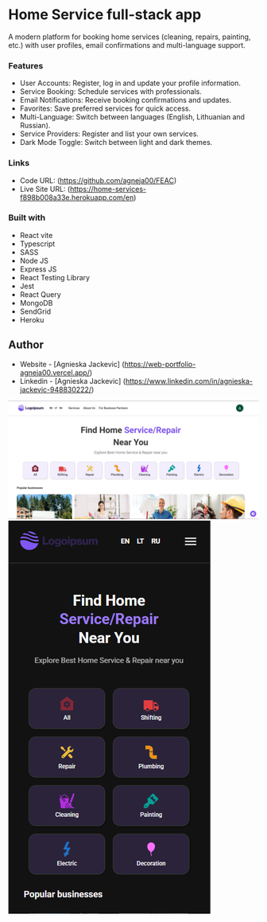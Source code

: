 # Home Service full-stack app

A modern platform for booking home services (cleaning, repairs, painting, etc.) with user profiles, email confirmations and multi-language support.

### Features

- User Accounts: Register, log in and update your profile information.
- Service Booking: Schedule services with professionals.
- Email Notifications: Receive booking confirmations and updates.
- Favorites: Save preferred services for quick access.
- Multi-Language: Switch between languages (English, Lithuanian and Russian).
- Service Providers: Register and list your own services.
- Dark Mode Toggle: Switch between light and dark themes.

### Links

- Code URL: (https://github.com/agneja00/FEAC)
- Live Site URL: (https://home-services-f898b008a33e.herokuapp.com/en)

### Built with

- React vite
- Typescript
- SASS
- Node JS
- Express JS
- React Testing Library
- Jest
- React Query
- MongoDB
- SendGrid
- Heroku

## Author

- Website - [Agnieska Jackevic] (https://web-portfolio-agneja00.vercel.app/)
- Linkedin - [Agnieska Jackevic] (https://www.linkedin.com/in/agnieska-jackevic-948830222/)

![Screenshot](./home-service-full-stack/frontend/src/assets/desktop_light.png)
![Screenshot](./home-service-full-stack/frontend/src/assets/mobile_dark.png)